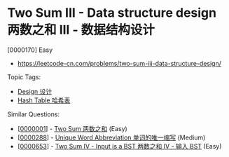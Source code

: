 # Two Sum III - Data structure design 两数之和 III - 数据结构设计

[0000170] Easy

- https://leetcode-cn.com/problems/two-sum-iii-data-structure-design/

Topic Tags:

- [Design 设计](https://leetcode-cn.com/tag/design/)
- [Hash Table 哈希表](https://leetcode-cn.com/tag/hash-table/)

Similar Questions:

- [[0000001](https://leetcode-cn.com/problems/two-sum/)] - [Two Sum 两数之和](./0000001.two-sum.md) (Easy)
- [[0000288](https://leetcode-cn.com/problems/unique-word-abbreviation/)] - [Unique Word Abbreviation 单词的唯一缩写](./0000288.unique-word-abbreviation.md) (Medium)
- [[0000653](https://leetcode-cn.com/problems/two-sum-iv-input-is-a-bst/)] - [Two Sum IV - Input is a BST 两数之和 IV - 输入 BST](./0000653.two-sum-iv-input-is-a-bst.md) (Easy)
